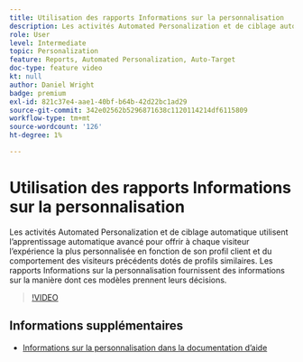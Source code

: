```yaml
---
title: Utilisation des rapports Informations sur la personnalisation
description: Les activités Automated Personalization et de ciblage automatique utilisent l’apprentissage automatique avancé pour offrir à chaque visiteur l’expérience la plus personnalisée en fonction de son profil client et du comportement des visiteurs précédents dotés de profils similaires. Les rapports Informations sur la personnalisation fournissent des informations sur la manière dont ces modèles prennent leurs décisions.
role: User
level: Intermediate
topic: Personalization
feature: Reports, Automated Personalization, Auto-Target
doc-type: feature video
kt: null
author: Daniel Wright
badge: premium
exl-id: 821c37e4-aae1-40bf-b64b-42d22bc1ad29
source-git-commit: 342e02562b5296871638c1120114214df6115809
workflow-type: tm+mt
source-wordcount: '126'
ht-degree: 1%

---
```


# Utilisation des rapports Informations sur la personnalisation

Les activités Automated Personalization et de ciblage automatique utilisent l’apprentissage automatique avancé pour offrir à chaque visiteur l’expérience la plus personnalisée en fonction de son profil client et du comportement des visiteurs précédents dotés de profils similaires. Les rapports Informations sur la personnalisation fournissent des informations sur la manière dont ces modèles prennent leurs décisions.

>[!VIDEO](https://video.tv.adobe.com/v/25601/?quality=12)

## Informations supplémentaires

* [Informations sur la personnalisation dans la documentation d’aide](https://experienceleague.adobe.com/docs/target/using/reports/insights/personalization-insights-reports.html?lang=en)
